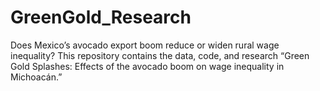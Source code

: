# GreenGold_Research
Does Mexico’s avocado export boom reduce or widen rural wage inequality? This repository contains the data, code, and research “Green Gold Splashes: Effects of the avocado boom on wage inequality in Michoacán.”
